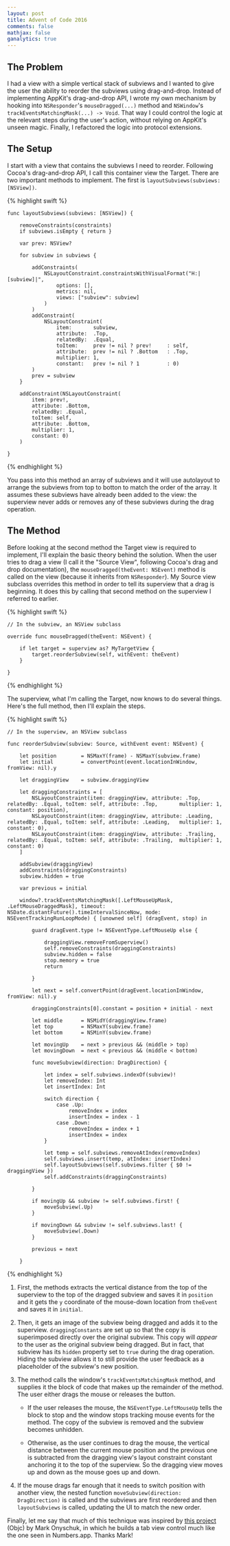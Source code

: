 ```yaml
---
layout: post
title: Advent of Code 2016
comments: false
mathjax: false
ganalytics: true
---
```


## The Problem

I had a view with a simple vertical stack of subviews and I wanted to give the user the ability to reorder the subviews using drag-and-drop. Instead of implementing AppKit's drag-and-drop API, I wrote my own mechanism by hooking into `NSResponder`'s `mouseDragged(...)` method and `NSWindow`'s `trackEventsMatchingMask(...) -> Void`. That way I could control the logic at the relevant steps during the user's action, without relying on AppKit's unseen magic. Finally, I refactored the logic into protocol extensions.

## The Setup

I start with a view that contains the subviews I need to reorder. Following Cocoa's drag-and-drop API, I call this container view the Target. There are two important methods to implement. The first is `layoutSubviews(subviews: [NSView])`.

{% highlight swift %}

    func layoutSubviews(subviews: [NSView]) {

        removeConstraints(constraints)
        if subviews.isEmpty { return }

        var prev: NSView?

        for subview in subviews {

            addConstraints(
            	NSLayoutConstraint.constraintsWithVisualFormat("H:|[subview]|",
					options: [],
            		metrics: nil,
            		views: ["subview": subview]
				)
			)
            addConstraint(
                NSLayoutConstraint(
                    item:       subview,
                    attribute:  .Top,
                    relatedBy:  .Equal,
                    toItem:     prev != nil ? prev!     : self,
                    attribute:  prev != nil ? .Bottom   : .Top,
                    multiplier: 1,
                    constant:   prev != nil ? 1         : 0)
            )
            prev = subview
        }

        addConstraint(NSLayoutConstraint(
        	item: prev!,
        	attribute: .Bottom,
        	relatedBy: .Equal,
        	toItem: self,
        	attribute: .Bottom,
        	multiplier: 1,
        	constant: 0)
		)

    }

{% endhighlight %}

You pass into this method an array of subviews and it will use autolayout to arrange the subviews from top to botton to match the order of the array. It assumes these subviews have already been added to the view: the superview never adds or removes any of these subviews during the drag operation.

## The Method

Before looking at the second method the Target view is required to implement, I'll explain the basic theory behind the solution. When the user tries to drag a view (I call it the "Source View", following Cocoa's drag and drop documentation), the `mouseDragged(theEvent: NSEvent)` method is called on the view (because it inherits from `NSResponder`). My Source view subclass overrides this method in order to tell its superview that a drag is beginning. It does this by calling that second method on the superview I referred to earlier.

{% highlight swift %}

	// In the subview, an NSView subclass

    override func mouseDragged(theEvent: NSEvent) {

        if let target = superview as? MyTargetView {
            target.reorderSubview(self, withEvent: theEvent)
        }

    }

{% endhighlight %}

The superview, what I'm calling the Target, now knows to do several things. Here's the full method, then I'll explain the steps.

{% highlight swift %}

	// In the superview, an NSView subclass

    func reorderSubview(subview: Source, withEvent event: NSEvent) {

        let position        = NSMaxY(frame) - NSMaxY(subview.frame)
        let initial         = convertPoint(event.locationInWindow, fromView: nil).y

        let draggingView    = subview.draggingView

        let draggingConstraints = [
            NSLayoutConstraint(item: draggingView, attribute: .Top,      relatedBy: .Equal, toItem: self, attribute: .Top,       multiplier: 1, constant: position),
            NSLayoutConstraint(item: draggingView, attribute: .Leading,  relatedBy: .Equal, toItem: self, attribute: .Leading,   multiplier: 1, constant: 0),
            NSLayoutConstraint(item: draggingView, attribute: .Trailing, relatedBy: .Equal, toItem: self, attribute: .Trailing,  multiplier: 1, constant: 0)
        ]

        addSubview(draggingView)
        addConstraints(draggingConstraints)
        subview.hidden = true

        var previous = initial

        window?.trackEventsMatchingMask([.LeftMouseUpMask, .LeftMouseDraggedMask], timeout: NSDate.distantFuture().timeIntervalSinceNow, mode: NSEventTrackingRunLoopMode) { [unowned self] (dragEvent, stop) in

            guard dragEvent.type != NSEventType.LeftMouseUp else {

                draggingView.removeFromSuperview()
                self.removeConstraints(draggingConstraints)
                subview.hidden = false
                stop.memory = true
                return

            }

            let next = self.convertPoint(dragEvent.locationInWindow, fromView: nil).y

            draggingConstraints[0].constant = position + initial - next

            let middle      = NSMidY(draggingView.frame)
            let top         = NSMaxY(subview.frame)
            let bottom      = NSMinY(subview.frame)

            let movingUp    = next > previous && (middle > top)
            let movingDown  = next < previous && (middle < bottom)

            func moveSubview(direction: DragDirection) {

                let index = self.subviews.indexOf(subview)!
                let removeIndex: Int
                let insertIndex: Int

                switch direction {
                    case .Up:
                        removeIndex = index
                        insertIndex = index - 1
                    case .Down:
                        removeIndex = index + 1
                        insertIndex = index
                }

                let temp = self.subviews.removeAtIndex(removeIndex)
                self.subviews.insert(temp, atIndex: insertIndex)
                self.layoutSubviews(self.subviews.filter { $0 != draggingView })
                self.addConstraints(draggingConstraints)

            }

            if movingUp && subview != self.subviews.first! {
                moveSubview(.Up)
            }

            if movingDown && subview != self.subviews.last! {
                moveSubview(.Down)
            }

            previous = next

        }

{% endhighlight %}

1. First, the methods extracts the vertical distance from the top of the superview to the top of the dragged subview and saves it in `position` and it gets the `y` coordinate of the mouse-down location from `theEvent` and saves it in `initial`.

2. Then, it gets an image of the subview being dragged and adds it to the superview. `draggingConstants` are set up so that the copy is superimposed directly over the original subview. This copy will *appear* to the user as the original subview being dragged. But in fact, that subview has its `hidden` property set to `true` during the drag operation. Hiding the subview allows it to still provide the user feedback as a placeholder of the subview's new position.

3. The method calls the window's `trackEventsMatchingMask` method, and supplies it the block of code that makes up the remainder of the method. The user either drags the mouse or releases the button.

	* If the user releases the mouse, the `NSEventType.LeftMouseUp` tells the block to stop and the window stops tracking mouse events for the method. The copy of the subview is removed and the subview becomes unhidden.

	* Otherwise, as the user continues to drag the mouse, the vertical distance between the current mouse position and the previous one is subtracted from the dragging view's layout constraint constant anchoring it to the top of the superview. So the dragging view moves up and down as the mouse goes up and down.

4. If the mouse drags far enough that it needs to switch position with another view, the nested function `moveSubview(direction: DragDirection)` is called and the subviews are first reordered and then `layoutSubviews` is called, updating the UI to match the new order.

Finally, let me say that much of this technique was inspired by [this project](https://github.com/monyschuk/LITabControl) (Objc) by Mark Onyschuk, in which he builds a tab view control much like the one seen in Numbers.app. Thanks Mark!
